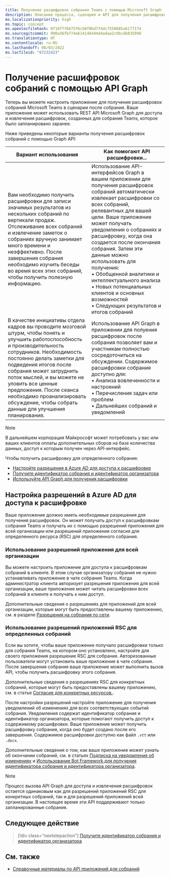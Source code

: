 ```yaml
---
title: Получение расшифровок собрания Teams с помощью Microsoft Graph
description: Описание процесса, сценария и API для получения расшифровок в сценарии после собрания.
ms.localizationpriority: high
ms.topic: concept
ms.openlocfilehash: 0f16fff6675f6cb0f0bd7f4dc7550885a6177174
ms.sourcegitcommit: 990a36fb774e614146444d4adaa2c9bcdb835998
ms.translationtype: HT
ms.contentlocale: ru-RU
ms.lasthandoff: 08/03/2022
ms.locfileid: "67232423"
---
```

# <a name="get-meeting-transcripts-using-graph-apis"></a>Получение расшифровок собраний с помощью API Graph

Теперь вы можете настроить приложение для получения расшифровок собраний Microsoft Teams в сценарии после собрания. Ваше приложение может использовать REST API Microsoft Graph для доступа и извлечения расшифровок, созданных для собрания Teams, которое было запланировано заранее.

Ниже приведены некоторые варианты получения расшифровок собраний с помощью Graph API:

| Вариант использования | Как помогают API расшифровки... |
| --- | --- |
| Вам необходимо получить расшифровки для записи значимых результатов из нескольких собраний по вертикали продаж. Отслеживание всех собраний и извлечение заметок о собраниях вручную занимает много времени и неэффективно. После завершения собрания необходимо изучить беседы во время всех этих собраний, чтобы получить полезную информацию. | Использование API-интерфейсов Graph в вашем приложении для получения расшифровок собраний автоматически извлекает расшифровки со всех собраний, релевантных для вашей цели. Ваше приложение может получать уведомления о собраниях и расшифровку, когда она создается после окончания собрания. Затем эти данные можно использовать для получения: <br> • Обобщенной аналитики и интеллектуального анализа <br> • Новых потенциальных клиентов и основных возможностей <br> • Следующих результатов и итогов собраний |
| В качестве инициативы отдела кадров вы проводите мозговой штурм, чтобы понять и улучшить работоспособность и производительность сотрудников. Необходимость постоянно делать заметки для подведения итогов после собрания может затруднить поток мыслей, и вы можете не уловить все ценные предложения. После сеанса необходимо проанализировать обсуждение, чтобы собрать данные для улучшения планирования. | Использование API Graph в приложении для полуения расшифровок после собрания позволяет вам и участникам полностью сосредоточиться на обсуждении. Содержимое расшифровки собрания доступно для: <br> • Анализа вовлеченности и настроений <br> • Перечисления задач или проблем <br> • Дальнейших собраний и уведомлений |

> [!NOTE]
> В дальнейшем корпорация Майкрософт может потребовать у вас или ваших клиентов оплаты дополнительных сборов на базе количества данных, доступ к которым получен через API-интерфейс.

Чтобы получить расшифровку для определенного собрания:

- [Настройте разрешения в Azure AD для доступа к расшифровке](#configure-permissions-on-azure-ad-to-access-transcript)
- [Получите идентификатор собрания и идентификатор организатора](fetch-id.md)
- [Используйте API Graph для получения расшифровки](/graph/api/resources/calltranscript)

## <a name="configure-permissions-on-azure-ad-to-access-transcript"></a>Настройка разрешений в Azure AD для доступа к расшифровке

Ваше приложение должно иметь необходимые разрешения для получения расшифровок. Он может получать доступ к расшифровкам собрания Teams и получать их с помощью разрешений приложения для всей организации или разрешений приложения согласия для определенного ресурса (RSC) для определенного собрания.

### <a name="use-organization-wide-application-permissions"></a>Использование разрешений приложения для всей организации

Вы можете настроить приложение для доступа к расшифровкам собраний в клиенте. В этом случае организатору собрания не нужно устанавливать приложение в чате собрания Teams. Когда администратор клиента авторизует разрешения приложения для всей организации, ваше приложение может читать расшифровки всех собраний в клиенте и получать к ним доступ.

Дополнительные сведения о разрешениях для приложений для всей организации, которые могут быть предоставлены вашему приложению, см. в разделе [Разрешения на собрания по сети](/graph/permissions-reference#online-meetings-permissions).

### <a name="use-meeting-specific-rsc-application-permissions"></a>Использование разрешений приложений RSC для определенных собраний

Если вы хотите, чтобы ваше приложение получало расшифровки только для собрания Teams, на котором оно установлено, настройте для своего приложения разрешение RSC для собрания. Авторизованные пользователи могут установить ваше приложение в чате собрания. После завершения собрания ваше приложение может выполнить вызов API, чтобы получить расшифровку этого собрания.

Дополнительные сведения о разрешениях RSC для конкретных собраний, которые могут быть предоставлены вашему приложению, см. в статье [Согласие для конкретных ресурсов.](../rsc/resource-specific-consent.md#resource-specific-permissions-for-a-chat).

После настройки разрешений настройте приложение для получения уведомлений об изменениях для всех соответствующих событий собрания. Уведомления содержат идентификатор собрания и идентификатор организатора, которые помогают получить доступ к содержимому расшифровки. Ваше приложение может получить расшифровку собрания, когда оно будет создано после его завершения. Содержимое расшифровки доступно как файл `.vtt` или `.docx`.

Дополнительные сведения о том, как ваше приложение может узнать об окончании собраний, см. в статьях [Подписка на уведомления об изменениях](fetch-id.md#subscribe-to-change-notifications) и [Использование Bot Framework для получения идентификатора собрания и идентификатора организатора](fetch-id.md#use-bot-framework-to-get-meeting-id-and-organizer-id).

> [!NOTE]
> Процесс вызова API Graph для доступа и извлечения расшифровок остается одинаковым как для разрешений приложений RSC для конкретных собраний, так и для разрешений приложений всей организации. В настоящее время эти API поддерживают только запланированные собрания.

## <a name="next-step"></a>Следующее действие

> [!div class="nextstepaction"]
> [Получите идентификатор собрания и идентификатор организатора](fetch-id.md)

## <a name="see-also"></a>См. также

- [Справочные материалы по API приложений для собраний](../../apps-in-teams-meetings/API-references.md#meeting-apps-api-references)
